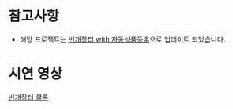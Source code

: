 # 참고사항
- 해당 프로젝트는 <a href='https://github.com/yj2dev/Lightning-marketplace-AIUploader'>번개장터 with 자동상품등록</a>으로 업데이트 되었습니다.

# 시연 영상
<a href="https://www.youtube.com/watch?v=NbzM5T-6GHM">번개장터 클론</a>
